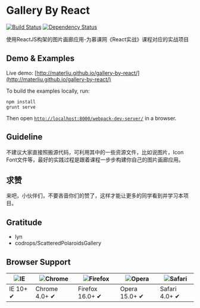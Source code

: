 Gallery By React
=====

[![Build Status](https://secure.travis-ci.org/materliu/gallery-by-react.png)](https://travis-ci.org/materliu/gallery-by-react) [![Dependency Status](https://gemnasium.com/materliu/gallery-by-react.svg)](https://gemnasium.com/materliu/gallery-by-react)

使用ReactJS构架的图片画廊应用-为慕课网《React实战》课程对应的实战项目

## Demo & Examples

Live demo: [http://materliu.github.io/gallery-by-react/](http://materliu.github.io/gallery-by-react/)

To build the examples locally, run:

```
npm install
grunt serve
```

Then open [`http://localhost:8000/webpack-dev-server/`](http://localhost:8000/webpack-dev-server/) in a browser.

## Guideline

不建议大家直接照搬源代码，可利用其中的一些资源文件，比如说图片，Icon Font文件等，最好的实践过程是跟着课程一步步构建你自己的图片画廊应用。

## 求赞

来吧，小伙伴们，不要吝啬你们的赞了，这样才能让更多的同学看到并学习本项目。

## Gratitude

* lyn
* codrops/ScatteredPolaroidsGallery

## Browser Support

![IE](https://raw.github.com/alrra/browser-logos/master/internet-explorer/internet-explorer_48x48.png) | ![Chrome](https://raw.github.com/alrra/browser-logos/master/chrome/chrome_48x48.png) | ![Firefox](https://raw.github.com/alrra/browser-logos/master/firefox/firefox_48x48.png) | ![Opera](https://raw.github.com/alrra/browser-logos/master/opera/opera_48x48.png) | ![Safari](https://raw.github.com/alrra/browser-logos/master/safari/safari_48x48.png)
--- | --- | --- | --- | --- |
IE 10+ ✔ | Chrome 4.0+ ✔ | Firefox 16.0+ ✔ | Opera 15.0+ ✔ | Safari 4.0+ ✔ |
